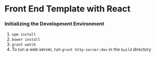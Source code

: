 # Front End Template with React

### Initializing the Development Environment
1. `npm install`
2. `bower install`
3. `grunt watch`
4. To run a web server, run `grunt http-server:dev` in the `build` directory
